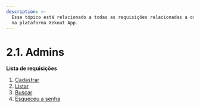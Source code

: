 ```yaml
---
description: >-
  Esse tópico está relacionado a todas as requisições relacionadas a os Admins
  na plataforma Xekout App.
---
```


# 2.1. Admins

**Lista de requisições**

1. [Cadastrar](cadastrar-novo-admin.md)
2. [Listar]()
3. [Buscar](buscar-informacoes-de-um-admin.md)
4. [Esqueceu a senha](2.1.4.-esqueci-a-senha.md)

